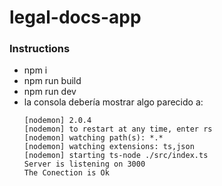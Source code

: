 # legal-docs-app

### Instructions

- npm i
- npm run build
- npm run dev
- la consola debería mostrar algo parecido a:
    ```
    [nodemon] 2.0.4
    [nodemon] to restart at any time, enter rs
    [nodemon] watching path(s): *.*
    [nodemon] watching extensions: ts,json
    [nodemon] starting ts-node ./src/index.ts
    Server is listening on 3000
    The Conection is Ok
    ```

